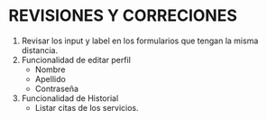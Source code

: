 # REVISIONES Y CORRECIONES
1. Revisar los input y label en los formularios que tengan la misma distancia.
2. Funcionalidad de editar perfil
    - Nombre
    - Apellido
    - Contraseña
3. Funcionalidad de Historial
    - Listar citas de los servicios.
